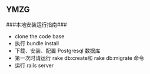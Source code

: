 ## YMZG ##

###本地安装运行指南###

+ clone the code base
+ 执行 bundle install
+ 下载、安装、配置 Postgresql 数据库
+ 第一次时请运行 rake db:create和 rake db:migrate 命令
+ 运行 rails server




